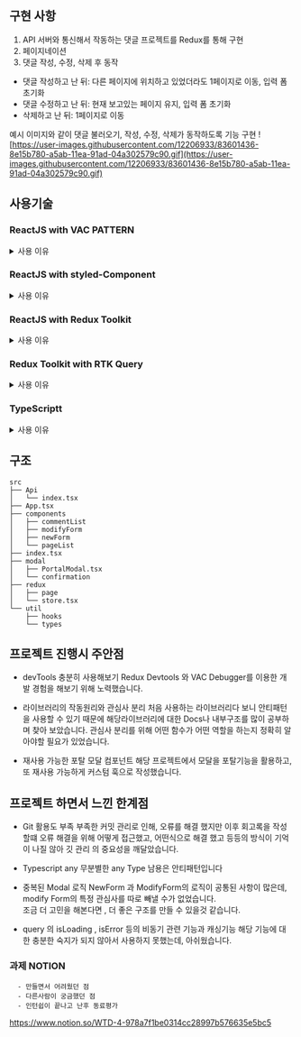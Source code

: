 ## 구현 사항 
  1. API 서버와 통신해서 작동하는 댓글 프로젝트를 Redux를 통해 구현
  2. 페이지네이션
  3. 댓글 작성, 수정, 삭제 후 동작
   - 댓글 작성하고 난 뒤: 다른 페이지에 위치하고 있었더라도 1페이지로 이동, 입력 폼 초기화
   - 댓글 수정하고 난 뒤: 현재 보고있는 페이지 유지, 입력 폼 초기화
   - 삭제하고 난 뒤: 1페이지로 이동

  예시 이미지와 같이 댓글 불러오기, 작성, 수정, 삭제가 동작하도록 기능 구현
     ![https://user-images.githubusercontent.com/12206933/83601436-8e15b780-a5ab-11ea-91ad-04a302579c90.gif](https://user-images.githubusercontent.com/12206933/83601436-8e15b780-a5ab-11ea-91ad-04a302579c90.gif)
     

## 사용기술

### ReactJS with VAC PATTERN
<details>
<summary>사용 이유</summary>
  
```
  1.View 로직(UI 기능, 상태 관리)과 렌더링(JSX)의 관심사 분리를 해보고싶어서 적용해봤습니다.
   - View componnent는 오직 props를 통해서만 제어되며 스스로의 상태를 관리하거나 변경하지 않는 stateless 컴포넌트입니다.
   - 반복이나 조건부 노출, 스타일 제어와 같은 렌더링과 관련된 처리만을 수행합니다. 
  2.VAC debugger의 도움을 받아 보다 쉬운 설계를 할 수 있습니다.
  
```
</details>

### ReactJS with styled-Component

<details>
<summary>사용 이유</summary>

```
  디자인..감각이 그렇게 좋지않아서 자주 CSS를 바꿨어야 했는데,VAC 패턴 적용으로 어느 컴포넌트에서
  스타일을 바꿔야할지 바로 알 수 있어 용이했습니다.
```
</details>

### ReactJS with Redux Toolkit
<details>
<summary>사용 이유</summary>
  
```
  1. 필수 기술중, Redux-Devtools,Redux-Logger의 적용을 보다 편리하게 할수 있었습니다.
  2. RTK QUERY를 사용할 수 있습니다.
```
</details>

### Redux Toolkit with RTK Query
<details>
<summary>사용 이유</summary>

```
  1. 서버 상태와 프론트 상태를 분리해서 관리할 수 있기 때문에 다양한 방식을 적용할 수 있었습니다.
     comment를 수정할때, 수정이 다 완료가 된 후 onSubmit이벤트를 통해 서버로 보내거나
     onChange 이벤트를 이용해 keyboard Event가 일어날 때 마다 서버에 데이터를 보내는 두가지 방식을 적용해보았습니다.
      
  2.Query가 제공하는 isLoading, isError등을 이용하여 통신 관련 상태 관리를 할 수 있었습니다.
```
</details>

### TypeScriptt
<details>
<summary>사용 이유</summary>

```
  1.런타임 단계가 아닌, 컴파일 단계에서 오류 확인이 가능하기 때문에 사용했습니다.
  2.Type Restriction을 두어서 발생할 수 있는 Human Error를 사전에 방치 할 수 있습니다.
```
  
</details>

## 구조
```
src
├── Api
│   └── index.tsx
├── App.tsx
├── components
│   ├── commentList
│   ├── modifyForm
│   ├── newForm
│   └── pageList
├── index.tsx
├── modal
│   ├── PortalModal.tsx
│   └── confirmation
├── redux
│   ├── page
│   └── store.tsx
└── util
    ├── hooks
    └── types
```

  ## 프로젝트 진행시 주안점
  - devTools 충분히 사용해보기
    Redux Devtools 와 VAC Debugger를 이용한 개발 경험을 해보기 위해 노력했습니다.
  
  - 라이브러리의 작동원리와 관심사 분리
    처음 사용하는 라이브러리다 보니 안티패턴을 사용할 수 있기 때문에 해당라이브러리에 대한 Docs나 내부구조를 많이 공부하며
    찾아 보았습니다. 관심사 분리를 위해 어떤 함수가 어떤 역할을 하는지 정확히 알아야할 필요가 있었습니다.
    
  - 재사용 가능한 포탈 모달 컴포넌트 
    해당 프로젝트에서 모달을 포탈기능을 활용하고, 또 재사용 가능하게 커스텀 훅으로 작성했습니다.
    
  
  ## 프로젝트 하면서 느낀 한계점
   - Git 활용도 부족
     부족한 커밋 관리로 인해, 오류를 해결 했지만 이후 회고록을 작성할떄
     오류 해결을 위해 어떻게 접근했고, 어떤식으로 해결 했고 등등의 방식이 기억이 나질 않아 깃 관리
     의 중요성을 깨달았습니다.
   
   - Typescript any 
      무분별한 any Type 남용은 안티패턴입니다
      
   - 중복된 Modal 로직
     NewForm 과 ModifyForm의 로직이 공통된 사항이 많은데, modify Form의 특정 관심사를 따로 빼낼 수가 없었습니다.  
     조금 더 고민을 해본다면 , 더 좋은 구조를 만들 수 있을것 같습니다.
     
   - query 의 isLoading , isError 등의 비동기 관련 기능과 캐싱기능
     해당 기능에 대한 충분한 숙지가 되지 않아서 사용하지 못했는데, 아쉬웠습니다.
     
     
   ### 과제 NOTION
      - 만들면서 어려웠던 점
      - 다른사람이 궁금했던 점
      - 인턴쉽이 끝나고 난후 동료평가 
      
   https://www.notion.so/WTD-4-978a7f1be0314cc28997b576635e5bc5
